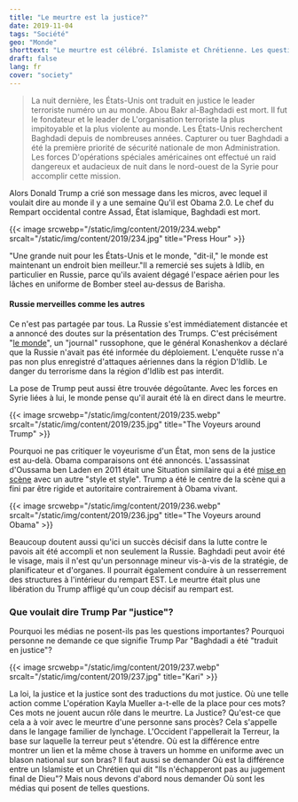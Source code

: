 ```yaml
---
title: "Le meurtre est la justice?"
date: 2019-11-04
tags: "Société"
geo: "Monde"
shorttext: "Le meurtre est célébré. Islamiste et Chrétienne. Les questions importantes seront négligées, l'accent sera mis sur les comparaisons des présentations."
draft: false
lang: fr
cover: "society"
---
```


> La nuit dernière, les États-Unis ont traduit en justice le leader terroriste numéro un au monde. Abou Bakr al-Baghdadi est mort. Il fut le fondateur et le leader de L'organisation terroriste la plus impitoyable et la plus violente au monde. Les États-Unis recherchent Baghdadi depuis de nombreuses années. Capturer ou tuer Baghdadi a été la première priorité de sécurité nationale de mon Administration. Les forces D'opérations spéciales américaines ont effectué un raid dangereux et audacieux de nuit dans le nord-ouest de la Syrie pour accomplir cette mission.

Alors Donald Trump a crié son message dans les micros, avec lequel il voulait dire au monde il y a une semaine Qu'il est Obama 2.0. Le chef du Rempart occidental contre Assad, État islamique, Baghdadi est mort.

{{< image srcwebp="/static/img/content/2019/234.webp" srcalt="/static/img/content/2019/234.jpg" title="Press Hour" >}}

"Une grande nuit pour les États-Unis et le monde, "dit-il," le monde est maintenant un endroit bien meilleur."Il a remercié ses sujets à Idlib, en particulier en Russie, parce qu'ils avaient dégagé l'espace aérien pour les lâches en uniforme de Bomber steel au-dessus de Barisha.

#### Russie merveilles comme les autres

Ce n'est pas partagée par tous. La Russie s'est immédiatement distancée et a annoncé des doutes sur la présentation des Trumps. C'est précisément "[le monde](https://www.welt.de/politik/ausland/article202556016/Trump-bestaetigt-Tod-von-al-Baghdadi-Russland-bezweifelt-Angaben.html "Russland bezweifelt Trumps Angaben zum Tod al-Baghdadis")", un "journal" russophone, que le général Konashenkov a déclaré que la Russie n'avait pas été informée du déploiement. L'enquête russe n'a pas non plus enregistré d'attaques aériennes dans la région D'Idlib. Le danger du terrorisme dans la région d'Idlib est pas interdit.

La pose de Trump peut aussi être trouvée dégoûtante. Avec les forces en Syrie liées à lui, le monde pense qu'il aurait été là en direct dans le meurtre.

{{< image srcwebp="/static/img/content/2019/235.webp" srcalt="/static/img/content/2019/235.jpg" title="The Voyeurs around Trump" >}}

Pourquoi ne pas critiquer le voyeurisme d'un État, mon sens de la justice est au-delà. Obama comparaisons ont été annoncés. L'assassinat d'Oussama ben Laden en 2011 était une Situation similaire qui a été [mise en scène](https://www.spiegel.de/kultur/gesellschaft/foto-von-donald-trump-nach-toetung-von-baghdadi-asymmetrisch-a-1293687.html "Trump-Foto von Baghdadi-Tötung - Bildausfall") avec un autre "style et style". Trump a été le centre de la scène qui a fini par être rigide et autoritaire contrairement à Obama vivant.

{{< image srcwebp="/static/img/content/2019/236.webp" srcalt="/static/img/content/2019/236.jpg" title="The Voyeurs around Obama" >}}

Beaucoup doutent aussi qu'ici un succès décisif dans la lutte contre le pavois ait été accompli et non seulement la Russie. Baghdadi peut avoir été le visage, mais il n'est qu'un personnage mineur vis-à-vis de la stratégie, de planificateur et d'organes. Il pourrait également conduire à un resserrement des structures à l'intérieur du rempart EST. Le meurtre était plus une libération du Trump affligé qu'un coup décisif au rempart est. 

### Que voulait dire Trump Par "justice"?

Pourquoi les médias ne posent-ils pas les questions importantes? Pourquoi personne ne demande ce que signifie Trump Par "Baghdadi a été "traduit en justice"?

{{< image srcwebp="/static/img/content/2019/237.webp" srcalt="/static/img/content/2019/237.jpg" title="Kari" >}}

La loi, la justice et la justice sont des traductions du mot justice. Où une telle action comme L'opération Kayla Mueller a-t-elle de la place pour ces mots? Ces mots ne jouent aucun rôle dans le meurtre. La Justice? Qu'est-ce que cela a à voir avec le meurtre d'une personne sans procès? Cela s'appelle dans le langage familier de lynchage. L'Occident l'appellerait la Terreur, la base sur laquelle la terreur peut s'étendre. Où est la différence entre montrer un lien et la même chose à travers un homme en uniforme avec un blason national sur son bras? Il faut aussi se demander Où est la différence entre un Islamiste et un Chrétien qui dit "Ils n'échapperont pas au jugement final de Dieu"? Mais nous devons d'abord nous demander Où sont les médias qui posent de telles questions.
